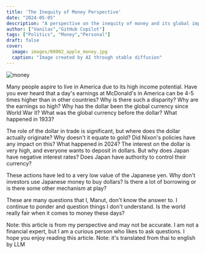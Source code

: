 ```yaml
---
title: 'The Inequity of Money Perspective'
date: "2024-05-05"
description: "A perspective on the inequity of money and its global implications."
author: ["Vanilas","GitHub Copilot"]
tags: ["Politics", "Money","Personal"]
draft: false
cover:
  image: images/00002_apple_money.jpg
  caption: "Image created by AI through stable diffusion"
---
```


![money](/00001_inequity_of_money_perspective.jpeg)

Many people aspire to live in America due to its high income potential. Have you ever heard that a day's earnings at McDonald's in America can be 4-5 times higher than in other countries? Why is there such a disparity? Why are the earnings so high? Why has the dollar been the global currency since World War II? What was the global currency before the dollar? What happened in 1933?

The role of the dollar in trade is significant, but where does the dollar actually originate? Why doesn't it equate to gold? Did Nixon's policies have any impact on this? What happened in 2024? The interest on the dollar is very high, and everyone wants to deposit in dollars. But why does Japan have negative interest rates? Does Japan have authority to control their currency?

These actions have led to a very low value of the Japanese yen. Why don't investors use Japanese money to buy dollars? Is there a lot of borrowing or is there some other mechanism at play?

These are many questions that I, Manut, don't know the answer to. I continue to ponder and question things I don't understand. Is the world really fair when it comes to money these days?

Note: this article is from my perspective and may not be accurate. I am not a financial expert, but I am a curious person who likes to ask questions. I hope you enjoy reading this article. 
Note: it's translated from thai to english by LLM
